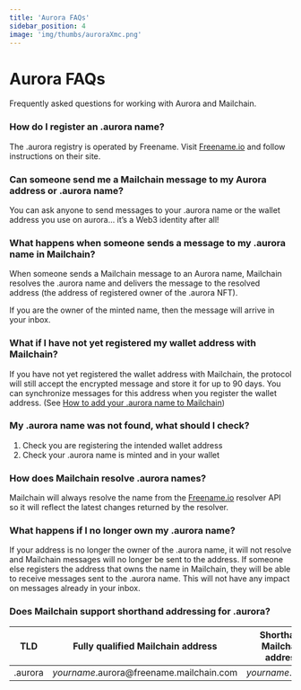 ```yaml
---
title: 'Aurora FAQs'
sidebar_position: 4
image: 'img/thumbs/auroraXmc.png'
---
```


# Aurora FAQs

Frequently asked questions for working with Aurora and Mailchain.

### How do I register an .aurora name?

The .aurora registry is operated by Freename. Visit [Freename.io](https://freename.io) and follow instructions on their site.

### Can someone send me a Mailchain message to my Aurora address or .aurora name?

You can ask anyone to send messages to your .aurora name or the wallet address you use on aurora… it’s a Web3 identity after all!

### What happens when someone sends a message to my .aurora name in Mailchain?

When someone sends a Mailchain message to an Aurora name, Mailchain resolves the .aurora name and delivers the message to the resolved address (the address of registered owner of the .aurora NFT).

If you are the owner of the minted name, then the message will arrive in your inbox.

### What if I have not yet registered my wallet address with Mailchain?

If you have not yet registered the wallet address with Mailchain, the protocol will still accept the encrypted message and store it for up to 90 days. You can synchronize messages for this address when you register the wallet address. (See [How to add your .aurora name to Mailchain](/user/guides/name-services/aurora/aurora-getting-started#how-to-add-your-aurora-name-to-mailchain))

### My .aurora name was not found, what should I check?

1. Check you are registering the intended wallet address
2. Check your .aurora name is minted and in your wallet

### How does Mailchain resolve .aurora names?

Mailchain will always resolve the name from the [Freename.io](https://freename.io) resolver API so it will reflect the latest changes returned by the resolver.

### What happens if I no longer own my .aurora name?

If your address is no longer the owner of the .aurora name, it will not resolve and Mailchain messages will no longer be sent to the address. If someone else registers the address that owns the name in Mailchain, they will be able to receive messages sent to the .aurora name. This will not have any impact on messages already in your inbox.

### Does Mailchain support shorthand addressing for .aurora?

| TLD     | Fully qualified Mailchain address                     | Shorthand Mailchain address |
| ------- | ----------------------------------------------------- | --------------------------- |
| .aurora | _yourname_.aurora<span>@</span>freename.mailchain.com | _yourname_.crypto           |
